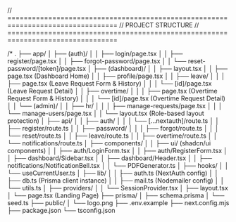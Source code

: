 // =================================================================================
// PROJECT STRUCTURE
// =================================================================================

/*
.
├── app/
│   ├── (auth)/
│   │   ├── login/page.tsx
│   │   ├── register/page.tsx
│   │   ├── forgot-password/page.tsx
│   │   └── reset-password/[token]/page.tsx
│   ├── (dashboard)/
│   │   ├── layout.tsx
│   │   ├── page.tsx (Dashboard Home)
│   │   ├── profile/page.tsx
│   │   ├── leave/
│   │   │   ├── page.tsx (Leave Request Form & History)
│   │   │   └── [id]/page.tsx (Leave Request Detail)
│   │   ├── overtime/
│   │   │   ├── page.tsx (Overtime Request Form & History)
│   │   │   └── [id]/page.tsx (Overtime Request Detail)
│   │   └── (admin)/
│   │       ├── hr/
│   │       │   ├── manage-requests/page.tsx
│   │       │   └── manage-users/page.tsx
│   │       └── layout.tsx (Role-based layout protection)
│   ├── api/
│   │   ├── auth/
│   │   │   └── [...nextauth]/route.ts
│   │   ├── register/route.ts
│   │   ├── password/
│   │   │   ├── forgot/route.ts
│   │   │   └── reset/route.ts
│   │   ├── leave/route.ts
│   │   ├── overtime/route.ts
│   │   └── notifications/route.ts
│   ├── components/
│   │   ├── ui/ (shadcn/ui components)
│   │   ├── auth/LoginForm.tsx
│   │   ├── auth/RegisterForm.tsx
│   │   ├── dashboard/Sidebar.tsx
│   │   ├── dashboard/Header.tsx
│   │   ├── notifications/NotificationBell.tsx
│   │   └── PDFGenerator.ts
│   ├── hooks/
│   │   └── useCurrentUser.ts
│   ├── lib/
│   │   ├── auth.ts (NextAuth config)
│   │   ├── db.ts (Prisma client instance)
│   │   ├── mail.ts (Nodemailer config)
│   │   └── utils.ts
│   ├── providers/
│   │   └── SessionProvider.tsx
│   ├── layout.tsx
│   └── page.tsx (Landing Page)
├── prisma/
│   ├── schema.prisma
│   └── seed.ts
├── public/
│   └── logo.png
├── .env.example
├── next.config.mjs
├── package.json
└── tsconfig.json